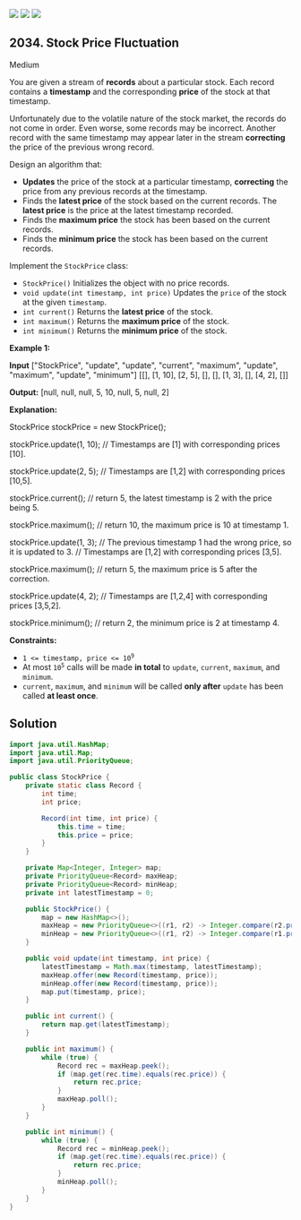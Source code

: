 [![](https://img.shields.io/github/stars/javadev/LeetCode-in-Java?label=Stars&style=flat-square)](https://github.com/javadev/LeetCode-in-Java)
[![](https://img.shields.io/github/forks/javadev/LeetCode-in-Java?label=Fork%20me%20on%20GitHub%20&style=flat-square)](https://github.com/javadev/LeetCode-in-Java/fork)
[![](https://img.shields.io/badge/-LeetCode%20in%20Kotlin-blue?style=flat-square)](https://github.com/javadev/LeetCode-in-Kotlin)

## 2034\. Stock Price Fluctuation

Medium

You are given a stream of **records** about a particular stock. Each record contains a **timestamp** and the corresponding **price** of the stock at that timestamp.

Unfortunately due to the volatile nature of the stock market, the records do not come in order. Even worse, some records may be incorrect. Another record with the same timestamp may appear later in the stream **correcting** the price of the previous wrong record.

Design an algorithm that:

*   **Updates** the price of the stock at a particular timestamp, **correcting** the price from any previous records at the timestamp.
*   Finds the **latest price** of the stock based on the current records. The **latest price** is the price at the latest timestamp recorded.
*   Finds the **maximum price** the stock has been based on the current records.
*   Finds the **minimum price** the stock has been based on the current records.

Implement the `StockPrice` class:

*   `StockPrice()` Initializes the object with no price records.
*   `void update(int timestamp, int price)` Updates the `price` of the stock at the given `timestamp`.
*   `int current()` Returns the **latest price** of the stock.
*   `int maximum()` Returns the **maximum price** of the stock.
*   `int minimum()` Returns the **minimum price** of the stock.

**Example 1:**

**Input** ["StockPrice", "update", "update", "current", "maximum", "update", "maximum", "update", "minimum"] [[], [1, 10], [2, 5], [], [], [1, 3], [], [4, 2], []]

**Output:** [null, null, null, 5, 10, null, 5, null, 2]

**Explanation:** 

StockPrice stockPrice = new StockPrice(); 

stockPrice.update(1, 10); // Timestamps are [1] with corresponding prices [10]. 

stockPrice.update(2, 5); // Timestamps are [1,2] with corresponding prices [10,5]. 

stockPrice.current(); // return 5, the latest timestamp is 2 with the price being 5. 

stockPrice.maximum(); // return 10, the maximum price is 10 at timestamp 1. 

stockPrice.update(1, 3); // The previous timestamp 1 had the wrong price, so it is updated to 3. // Timestamps are [1,2] with corresponding prices [3,5]. 

stockPrice.maximum(); // return 5, the maximum price is 5 after the correction. 

stockPrice.update(4, 2); // Timestamps are [1,2,4] with corresponding prices [3,5,2]. 

stockPrice.minimum(); // return 2, the minimum price is 2 at timestamp 4.

**Constraints:**

*   <code>1 <= timestamp, price <= 10<sup>9</sup></code>
*   At most <code>10<sup>5</sup></code> calls will be made **in total** to `update`, `current`, `maximum`, and `minimum`.
*   `current`, `maximum`, and `minimum` will be called **only after** `update` has been called **at least once**.

## Solution

```java
import java.util.HashMap;
import java.util.Map;
import java.util.PriorityQueue;

public class StockPrice {
    private static class Record {
        int time;
        int price;

        Record(int time, int price) {
            this.time = time;
            this.price = price;
        }
    }

    private Map<Integer, Integer> map;
    private PriorityQueue<Record> maxHeap;
    private PriorityQueue<Record> minHeap;
    private int latestTimestamp = 0;

    public StockPrice() {
        map = new HashMap<>();
        maxHeap = new PriorityQueue<>((r1, r2) -> Integer.compare(r2.price, r1.price));
        minHeap = new PriorityQueue<>((r1, r2) -> Integer.compare(r1.price, r2.price));
    }

    public void update(int timestamp, int price) {
        latestTimestamp = Math.max(timestamp, latestTimestamp);
        maxHeap.offer(new Record(timestamp, price));
        minHeap.offer(new Record(timestamp, price));
        map.put(timestamp, price);
    }

    public int current() {
        return map.get(latestTimestamp);
    }

    public int maximum() {
        while (true) {
            Record rec = maxHeap.peek();
            if (map.get(rec.time).equals(rec.price)) {
                return rec.price;
            }
            maxHeap.poll();
        }
    }

    public int minimum() {
        while (true) {
            Record rec = minHeap.peek();
            if (map.get(rec.time).equals(rec.price)) {
                return rec.price;
            }
            minHeap.poll();
        }
    }
}
```